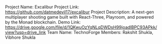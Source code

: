 Project Name: Excalibur
Project Link: https://github.com/datmedevil17/excalibur
Project Description: A next-gen multiplayer shooting game built with React-Three, Playroom, and powered by the Monad blockchain.
Demo Link: https://drive.google.com/file/d/1QKwuOzYqNLqDWDsH99joadlBPC93APkk/view?usp=drive_link
Team Name: TechnoForge
Members: Rakshit Shukla, Vibhore Shukla

